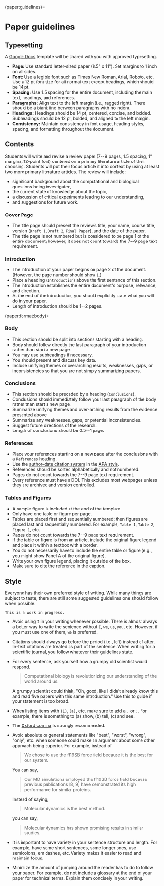 (paper:guidelines)=
# Paper guidelines

## Typesetting

A [Google Docs](https://docs.google.com) template will be shared with you with approved typesetting.

- **Page:** Use standard letter-sized paper (8.5" x 11").
  Set margins to 1 inch on all sides.
- **Font:** Use a legible font such as Times New Roman, Arial, Roboto, etc.
  Use a 12 pt font size for all normal text except headings, which should be 14 pt.
- **Spacing:** Use 1.5 spacing for the entire document, including the main text, headings, and references.
- **Paragraphs:** Align text to the left margin (i.e., ragged right).
  There should be a blank line between paragraphs with no indent.
- **Headings:** Headings should be 14 pt, centered, concise, and bolded.
  Subheadings should be 12 pt, bolded, and aligned to the left margin.
- **Consistency:** Maintain consistency in font usage, heading styles, spacing, and formatting throughout the document.

## Contents

Students will write and revise a review paper (7--9 pages, 1.5 spacing, 1” margins, 12-point font) centered on a primary literature article of their choosing.
Students will put their focus article it into context by using at least two more primary literature articles.
The review will include:

- significant background about the computational and biological questions being investigated,
- the current state of knowledge about the topic,
- a discussion of critical experiments leading to our understanding,
- and suggestions for future work.

### Cover Page

- The title page should present the review’s title, your name, course title, version (`Draft 1`,
`Draft 2`, `Final Paper`), and the date of the paper.
- The title page is not numbered but is considered to be page 1 of the entire document;
however, it does not count towards the 7--9 page text requirement.

### Introduction

- The introduction of your paper begins on page 2 of the document.
  (However, the page number should show `1`.)
- Place a heading (`Introduction`) above the first sentence of this section.
- The introduction establishes the entire document's purpose, relevance, and direction.
- At the end of the introduction, you should explicitly state what you will do in your paper.
- Length of introduction should be 1--2 pages.

(paper:format:body)=
### Body

- This section should be split into sections starting with a heading.
- Body should follow directly the last paragraph of your introduction rather than start a
new page.
- You may use subheadings if necessary.
- You should present and discuss key data.
- Include unifying themes or overarching results, weaknesses, gaps, or inconsistencies so
that you are not simply summarizing papers.

### Conclusions

- This section should be preceded by a heading (`Conclusions`).
- Conclusions should immediately follow your last paragraph of the body rather than start a
new page.
- Summarize unifying themes and over-arching results from the evidence presented above.
- Summarize any weaknesses, gaps, or potential inconsistencies.
- Suggest future directions of the research.
- Length of conclusions should be 0.5--1 page.

### References

- Place your references starting on a new page after the conclusions with a `References` heading.
- Use the [author–date citation system](https://apastyle.apa.org/style-grammar-guidelines/citations/basic-principles/author-date) in the [APA style](https://apastyle.apa.org/style-grammar-guidelines/references).
- References should be sorted alphabetically and not numbered.
- Pages do not count towards the 7--9 page text requirement.
- Every reference must have a DOI.
  This excludes most webpages unless they are archived and version controlled.

### Tables and Figures

- A sample figure is included at the end of the template.
- Only have one table or figure per page.
- Tables are placed first and sequentially numbered; then figures are placed last and
sequentially numbered.
  For example, `Table 1`, `Table 2`, `Figure 1`, etc.
- Pages do not count towards the 7--9 page text requirement.
- If the table or figure is from an article, include the original figure legend and place it within a textbox with a border.
- You do not necessarily have to include the entire table or figure (e.g., you might show Panel A of the original figure).
- Write your own figure legend, placing it outside of the box.
- Make sure to cite the reference in the caption.

## Style

Everyone has their own preferred style of writing.
While many things are subject to taste, there are still some suggested guidelines one should follow when possible.

```{note}
This is a work in progress.
```

- Avoid using `I` in your writing whenever possible.
  There is almost always a better way to write the sentence without `I`, `we`, `us`, `you`, etc.
  However, if you must use one of them, `we` is preferred.
- Citations should always go before the period (i.e., left) instead of after.
  In-text citations are treated as part of the sentence.
  When writing for a scientific journal, you follow whatever their guidelines state.
- For every sentence, ask yourself how a grumpy old scientist would respond.

  > Computational biology is revolutionizing our understanding of the world around us.

  A grumpy scientist could think, "Oh, good, like I didn't already know this and read five papers with this same introduction."
  Use this to guide if your statement is too broad.
- When listing items with `(1)`, `(a)`, etc. make sure to add a `,` or `;`.
  For example, there is something to (a) show, (b) tell, (c) and see.
- The [Oxford comma](https://en.wikipedia.org/wiki/Serial_comma) is strongly recommended.
- Avoid absolute or general statements like "best", "worst", "wrong", "only", etc. when someone could make an argument about some other approach being superior.
  For example, instead of

  > We chose to use the ff19SB force field because it is the best for our system.

  You can say,

  > Our MD simulations employed the ff19SB force field because previous publications [8, 9] have demonstrated its high performance for similar proteins.

  Instead of saying,

  > Molecular dynamics is the best method.

  you can say,

  > Molecular dynamics has shown promising results in similar studies.
- It is important to have variety in your sentence structure and length.
  For example, have some short sentences, some longer ones, use semicolons, em dashes, etc.
  Variety makes it easier to read and maintain focus.
- Minimize the amount of jumping around the reader has to do to follow your paper.
  For example, do not include a glossary at the end of your paper for technical terms.
  Explain them concisely in your writing.
